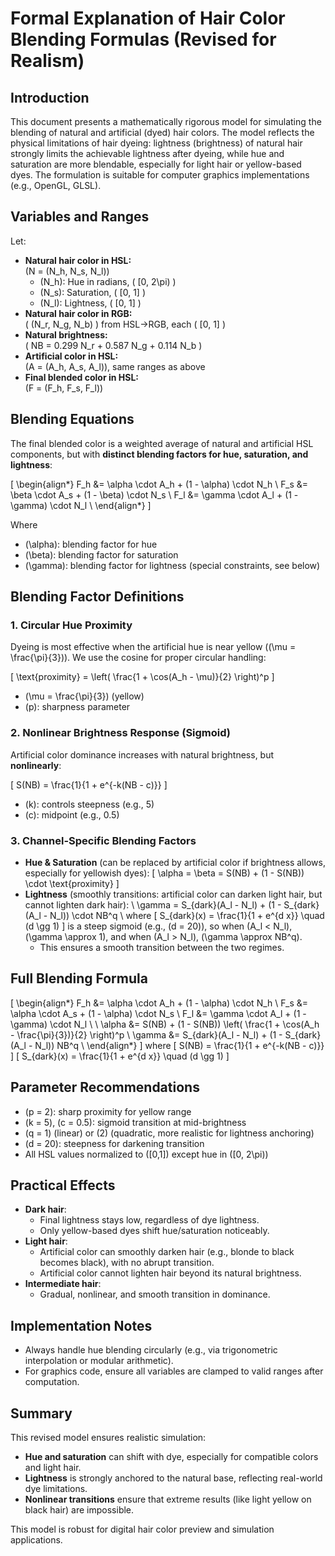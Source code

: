 # Formal Explanation of Hair Color Blending Formulas (Revised for Realism)

## Introduction

This document presents a mathematically rigorous model for simulating the blending of natural and artificial (dyed) hair colors. The model reflects the physical limitations of hair dyeing: lightness (brightness) of natural hair strongly limits the achievable lightness after dyeing, while hue and saturation are more blendable, especially for light hair or yellow-based dyes. The formulation is suitable for computer graphics implementations (e.g., OpenGL, GLSL).

## Variables and Ranges

Let:

- **Natural hair color in HSL:**  
  \(N = (N_h, N_s, N_l)\)  
  - \(N_h\): Hue in radians, \( [0, 2\pi) \)  
  - \(N_s\): Saturation, \( [0, 1] \)  
  - \(N_l\): Lightness, \( [0, 1] \)
- **Natural hair color in RGB:**  
  \( (N_r, N_g, N_b) \) from HSL→RGB, each \( [0, 1] \)
- **Natural brightness:**  
  \( NB = 0.299 N_r + 0.587 N_g + 0.114 N_b \)
- **Artificial color in HSL:**  
  \(A = (A_h, A_s, A_l)\), same ranges as above
- **Final blended color in HSL:**  
  \(F = (F_h, F_s, F_l)\)

## Blending Equations

The final blended color is a weighted average of natural and artificial HSL components, but with **distinct blending factors for hue, saturation, and lightness**:

\[
\begin{align*}
F_h &= \alpha \cdot A_h + (1 - \alpha) \cdot N_h \\
F_s &= \beta \cdot A_s + (1 - \beta) \cdot N_s \\
F_l &= \gamma \cdot A_l + (1 - \gamma) \cdot N_l \\
\end{align*}
\]

Where  

- \(\alpha\): blending factor for hue  
- \(\beta\): blending factor for saturation  
- \(\gamma\): blending factor for lightness (special constraints, see below)

## Blending Factor Definitions

### 1. Circular Hue Proximity

Dyeing is most effective when the artificial hue is near yellow (\(\mu = \frac{\pi}{3}\)). We use the cosine for proper circular handling:

\[
\text{proximity} = \left( \frac{1 + \cos(A_h - \mu)}{2} \right)^p
\]

- \(\mu = \frac{\pi}{3}\) (yellow)
- \(p\): sharpness parameter

### 2. Nonlinear Brightness Response (Sigmoid)

Artificial color dominance increases with natural brightness, but **nonlinearly**:

\[
S(NB) = \frac{1}{1 + e^{-k(NB - c)}}
\]

- \(k\): controls steepness (e.g., 5)
- \(c\): midpoint (e.g., 0.5)

### 3. Channel-Specific Blending Factors

- **Hue & Saturation** (can be replaced by artificial color if brightness allows, especially for yellowish dyes):
  \[
  \alpha = \beta = S(NB) + (1 - S(NB)) \cdot \text{proximity}
  \]
- **Lightness** (smoothly transitions: artificial color can darken light hair, but cannot lighten dark hair):
  \\
  \gamma = S_{dark}(A_l - N_l) + (1 - S_{dark}(A_l - N_l)) \cdot NB^q
  \\
  where
  \[
  S_{dark}(x) = \frac{1}{1 + e^{d x}} \quad (d \gg 1)
  \]
  is a steep sigmoid (e.g., \(d = 20\)), so when \(A_l < N_l\), \(\gamma \approx 1\), and when \(A_l > N_l\), \(\gamma \approx NB^q\).
  - This ensures a smooth transition between the two regimes.

## Full Blending Formula

\[
\begin{align*}
F_h &= \alpha \cdot A_h + (1 - \alpha) \cdot N_h \\
F_s &= \alpha \cdot A_s + (1 - \alpha) \cdot N_s \\
F_l &= \gamma \cdot A_l + (1 - \gamma) \cdot N_l \\
\\
\alpha &= S(NB) + (1 - S(NB)) \left( \frac{1 + \cos(A_h - \frac{\pi}{3})}{2} \right)^p \\
\gamma &= S_{dark}(A_l - N_l) + (1 - S_{dark}(A_l - N_l)) NB^q \\
\end{align*}
\]
where
\[
S(NB) = \frac{1}{1 + e^{-k(NB - c)}}
\]
\[
S_{dark}(x) = \frac{1}{1 + e^{d x}} \quad (d \gg 1)
\]

## Parameter Recommendations

- \(p = 2\): sharp proximity for yellow range
- \(k = 5\), \(c = 0.5\): sigmoid transition at mid-brightness
- \(q = 1\) (linear) or \(2\) (quadratic, more realistic for lightness anchoring)
- \(d = 20\): steepness for darkening transition
- All HSL values normalized to \([0,1]\) except hue in \([0, 2\pi)\)

## Practical Effects

- **Dark hair**:  
  - Final lightness stays low, regardless of dye lightness.
  - Only yellow-based dyes shift hue/saturation noticeably.
- **Light hair**:  
  - Artificial color can smoothly darken hair (e.g., blonde to black becomes black), with no abrupt transition.
  - Artificial color cannot lighten hair beyond its natural brightness.
- **Intermediate hair**:  
  - Gradual, nonlinear, and smooth transition in dominance.

## Implementation Notes

- Always handle hue blending circularly (e.g., via trigonometric interpolation or modular arithmetic).
- For graphics code, ensure all variables are clamped to valid ranges after computation.

## Summary

This revised model ensures realistic simulation:  

- **Hue and saturation** can shift with dye, especially for compatible colors and light hair.  
- **Lightness** is strongly anchored to the natural base, reflecting real-world dye limitations.  
- **Nonlinear transitions** ensure that extreme results (like light yellow on black hair) are impossible.

This model is robust for digital hair color preview and simulation applications.

